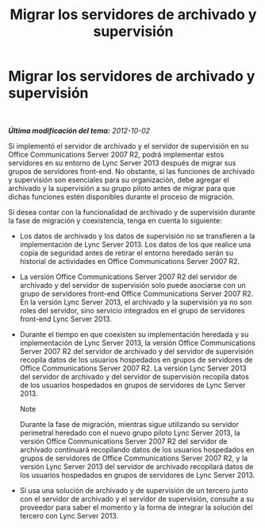 ﻿---
title: Migrar los servidores de archivado y supervisión
TOCTitle: Migrar los servidores de archivado y supervisión
ms:assetid: 8d879253-ad76-42b7-8386-e44b110239cf
ms:mtpsurl: https://technet.microsoft.com/es-es/library/JJ688124(v=OCS.15)
ms:contentKeyID: 49889370
ms.date: 01/07/2017
mtps_version: v=OCS.15
ms.translationtype: HT
---

# Migrar los servidores de archivado y supervisión

 

_**Última modificación del tema:** 2012-10-02_

Si implementó el servidor de archivado y el servidor de supervisión en su Office Communications Server 2007 R2, podrá implementar estos servidores en su entorno de Lync Server 2013 después de migrar sus grupos de servidores front-end. No obstante, si las funciones de archivado y supervisión son esenciales para su organización, debe agregar el archivado y la supervisión a su grupo piloto antes de migrar para que dichas funciones estén disponibles durante el proceso de migración.

Si desea contar con la funcionalidad de archivado y de supervisión durante la fase de migración y coexistencia, tenga en cuenta lo siguiente:

  - Los datos de archivado y los datos de supervisión no se transfieren a la implementación de Lync Server 2013. Los datos de los que realice una copia de seguridad antes de retirar el entorno heredado serán su historial de actividades en Office Communications Server 2007 R2.

  - La versión Office Communications Server 2007 R2 del servidor de archivado y del servidor de supervisión solo puede asociarse con un grupo de servidores front-end Office Communications Server 2007 R2. En la versión Lync Server 2013, el archivado y la supervisión ya no son roles del servidor, sino servicio integrados en el grupo de servidores front-end Lync Server 2013.

  - Durante el tiempo en que coexisten su implementación heredada y su implementación de Lync Server 2013, la versión Office Communications Server 2007 R2 del servidor de archivado y del servidor de supervisión recopila datos de los usuarios hospedados en grupos de servidores de Office Communications Server 2007 R2. La versión Lync Server 2013 del servidor de archivado y del servidor de supervisión recopila datos de los usuarios hospedados en grupos de servidores de Lync Server 2013.
    

    > [!NOTE]
    > Durante la fase de migración, mientras sigue utilizando su servidor perimetral heredado con el nuevo grupo piloto Lync Server 2013, la versión Office Communications Server 2007 R2 del servidor de archivado continuará recopilando datos de los usuarios hospedados en grupos de servidores de Office Communications Server 2007 R2, y la versión Lync Server 2013 del servidor de archivado recopilará datos de los usuarios hospedados en grupos de servidores de Lync Server 2013.



  - Si usa una solución de archivado y de supervisión de un tercero junto con el servidor de archivado y el servidor de supervisión, consulte a su proveedor para saber el momento y la forma de integrar la solución del tercero con Lync Server 2013.

